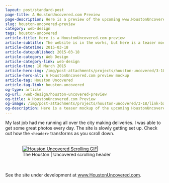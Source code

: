 ```yaml
---
layout: post/standard-post
page-title: A HoustonUncovered.com Preview
page-description: Here is a preview of the upcoming www.HoustonUncovered.com
slug: houston-uncovered-preview
category: web-design
tags: houston-uncovered
article-title: Here is a HoustonUncovered.com preview
article-subtitle: The website is in the works, but here is a teaser mockup
article-datetime: 2015-03-18
article-datepublished: 2015-03-18
article-category: Web Design
article-category-link: web-design
article-time: 18 March 2015
article-hero-img: /img/post-attachments/projects/houston-uncovered/3-18/link-banner@2x.jpg
article-hero-alt: A HoustonUncovered.com preview mockup
article-tag: Houston Uncovered
article-tag-link: houston-uncovered
og-type: article
og-url: /web-design/houston-uncovered-preview
og-title: A HoustonUncovered.com Preview
og-image: /img/post-attachments/projects/houston-uncovered/3-18/link-banner@2x.jpg
og-description: Here is a teaser mockup of the upcoming HoustonUncovered.com
---
```

<div class="row">
	<p>My last job had me running all over the city making deliveries. I was able to get some great photos every day. The site is slowly getting set up. Check out how the <code>&lt;header&gt;</code> transforms as you scroll down.</p>
	<br>
</div>
<div class="row">
	<figure style="max-width: 28.125em; margin: 0 auto;">
		<img style="border: 1px solid #000;" src="{{ site.blog_cdn }}/img/post-attachments/projects/houston-uncovered/3-18/header-scroll.gif" alt="Houston Uncovered Scrolling GIF">
		<figcaption>The Houston | Uncovered scrolling header</figcaption>
	</figure>
	<br>
	<br>
</div>
<div class="row">
	<p>See the site under development at <a href="http://houstonuncovered.com" target="_blank">www.HoustonUncovered.com</a>.</p>
</div>
